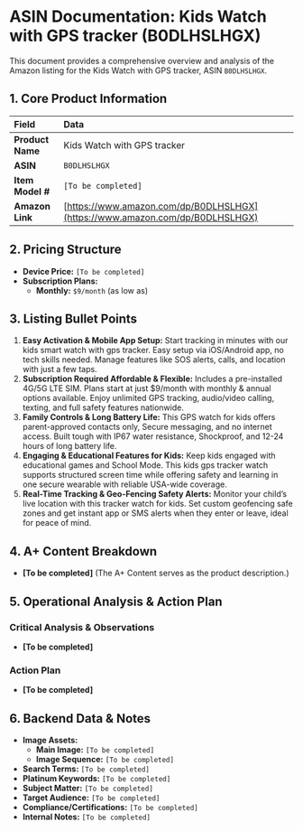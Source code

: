 # ASIN Documentation: Kids Watch with GPS tracker (B0DLHSLHGX)

This document provides a comprehensive overview and analysis of the Amazon listing for the Kids Watch with GPS tracker, ASIN `B0DLHSLHGX`.

## 1. Core Product Information

| Field            | Data                                                                                             |
| :--------------- | :----------------------------------------------------------------------------------------------- |
| **Product Name** | Kids Watch with GPS tracker | SOS Safety Alerts | Two-Way Calling & Texting | Kids Tracking Watch | School Mode | No Social Media | Smart Watch | Advance Parental Controls |
| **ASIN**         | `B0DLHSLHGX`                                                                                     |
| **Item Model #** | `[To be completed]`                                                                              |
| **Amazon Link**  | [https://www.amazon.com/dp/B0DLHSLHGX](https://www.amazon.com/dp/B0DLHSLHGX)                     |

## 2. Pricing Structure

*   **Device Price:** `[To be completed]`
*   **Subscription Plans:**
    *   **Monthly:** `$9/month` (as low as)

## 3. Listing Bullet Points

1.  **Easy Activation & Mobile App Setup:** Start tracking in minutes with our kids smart watch with gps tracker. Easy setup via iOS/Android app, no tech skills needed. Manage features like SOS alerts, calls, and location with just a few taps.
2.  **Subscription Required Affordable & Flexible:** Includes a pre-installed 4G/5G LTE SIM. Plans start at just $9/month with monthly & annual options available. Enjoy unlimited GPS tracking, audio/video calling, texting, and full safety features nationwide.
3.  **Family Controls & Long Battery Life:** This GPS watch for kids offers parent-approved contacts only, Secure messaging, and no internet access. Built tough with IP67 water resistance, Shockproof, and 12-24 hours of long battery life.
4.  **Engaging & Educational Features for Kids:** Keep kids engaged with educational games and School Mode. This kids gps tracker watch supports structured screen time while offering safety and learning in one secure wearable with reliable USA-wide coverage.
5.  **Real-Time Tracking & Geo-Fencing Safety Alerts:** Monitor your child’s live location with this tracker watch for kids. Set custom geofencing safe zones and get instant app or SMS alerts when they enter or leave, ideal for peace of mind.

## 4. A+ Content Breakdown

*   **[To be completed]** (The A+ Content serves as the product description.)

## 5. Operational Analysis & Action Plan

### Critical Analysis & Observations

*   **[To be completed]**

### Action Plan

*   **[To be completed]**

## 6. Backend Data & Notes

*   **Image Assets:**
    *   **Main Image:** `[To be completed]`
    *   **Image Sequence:** `[To be completed]`
*   **Search Terms:** `[To be completed]`
*   **Platinum Keywords:** `[To be completed]`
*   **Subject Matter:** `[To be completed]`
*   **Target Audience:** `[To be completed]`
*   **Compliance/Certifications:** `[To be completed]`
*   **Internal Notes:** `[To be completed]`
